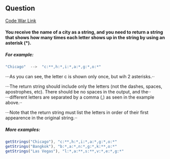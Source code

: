## Question

[Code War Link](https://www.codewars.com/kata/5b358a1e228d316283001892)

#### You receive the name of a city as a string, and you need to return a string that shows how many times each letter shows up in the string by using an asterisk (*).

##### For example:

```javascript
"Chicago"  -->  "c:**,h:*,i:*,a:*,g:*,o:*"
```

⋅⋅⋅As you can see, the letter c is shown only once, but wih 2 asterisks.⋅⋅

⋅⋅⋅The return string should include only the letters (not the dashes, spaces, apostrophes, etc). There should be no spaces in the output, and the⋅⋅ ⋅⋅⋅different letters are separated by a comma (,) as seen in the example above.⋅⋅

⋅⋅⋅Note that the return string must list the letters in order of their first appearence in the original string.⋅⋅

##### More examples:

```javascript
getStrings("Chicago"), "c:**,h:*,i:*,a:*,g:*,o:*"
getStrings("Bangkok"), "b:*,a:*,n:*,g:*,k:**,o:*"
getStrings("Las Vegas"), "l:*,a:**,s:**,v:*,e:*,g:*"
```